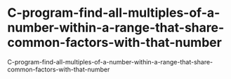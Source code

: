 # C-program-find-all-multiples-of-a-number-within-a-range-that-share-common-factors-with-that-number
C-program-find-all-multiples-of-a-number-within-a-range-that-share-common-factors-with-that-number
